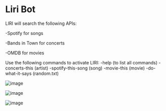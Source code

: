 # Liri Bot
 
LIRI will search the following APIs:
   
   -Spotify for songs
   
   -Bands in Town for concerts
   
   -OMDB for movies

Use the following commands to activate LIRI:
   -help (to list all commands)
   -concerts-this (artist)
   -spotify-this-song (song)
   -movie-this (movie)
   -do-what-it-says (random.txt)
     

   

![image](https://user-images.githubusercontent.com/52723175/66260487-debae380-e784-11e9-9822-66a5442a265a.png)

![image](https://user-images.githubusercontent.com/52723175/66260482-d2368b00-e784-11e9-951d-2a2b009bd129.png)

![image](https://user-images.githubusercontent.com/52723175/66260472-b8954380-e784-11e9-85bd-a0a7fb968d02.png)
